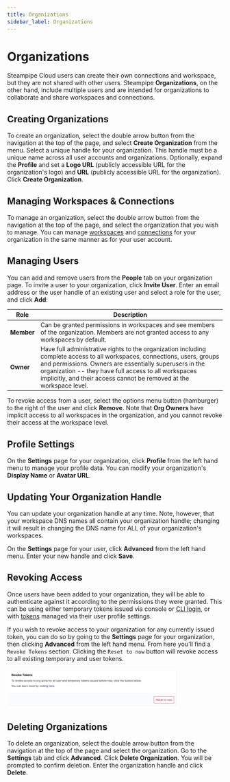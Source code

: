 ```yaml
---
title: Organizations
sidebar_label: Organizations
---
```


# Organizations
 
Steampipe Cloud users can create their own connections and workspace, but they are not shared with other users.  Steampipe **Organizations**, on the other hand, include multiple users and are intended for organizations to collaborate and share workspaces and connections.


## Creating Organizations
To create an organization, select the double arrow button from the navigation at the top of the page, and select **Create Organization** from the menu.  Select a unique handle for your organization.  This handle must be a unique name across all user accounts and organizations.  Optionally, expand the **Profile** and set a **Logo URL** (publicly accessible URL for the organization's logo) and **URL** (publicly accessible URL for the organization). Click **Create Organization**.

## Managing Workspaces & Connections
To manage an organization, select the double arrow button from the navigation at the top of the page, and select the organization that you wish to manage.  You can manage [workspaces](cloud/workspaces) and [connections](cloud/connections) for your organization in the same manner as for your user account.

## Managing Users
You can add and remove users from the **People** tab on your organization page.  To invite a user to your organization, click **Invite User**.  Enter an email address or the user handle of an existing user and select a role for the user, and click **Add**:


| Role | Description
|-|-
| **Member** | Can be granted permissions in workspaces and see members of the organization.  Members are not granted access to any workspaces by default.
| **Owner**  | Have full administrative rights to the organization including complete access to all workspaces, connections, users, groups and permissions.  Owners are essentially superusers in the organization -- they have full access to all workspaces implicitly, and their access cannot be removed at the workspace level.

To revoke access from a user, select the options menu button (hamburger) to the right of the user and click **Remove**.  Note that **Org Owners** have implicit access to all workspaces in the organization, and you cannot revoke their access at the workspace level.


## Profile Settings
On the **Settings** page for your organization, click **Profile** from the left hand menu to manage your profile data.  You can modify your organization's **Display Name** or **Avatar URL**.


## Updating Your Organization Handle
You can update your organization handle at any time.  Note, however, that your workspace DNS names all contain your organization handle;  changing it will result in changing the DNS name for ALL of your organization's workspaces.

On the **Settings** page for your user, click **Advanced** from the left hand menu.  Enter your new handle and click **Save**.

## Revoking Access
Once users have been added to your organization, they will be able to authenticate against it according to the permissions they were granted. This can be using either temporary tokens issued via console or [CLI login](/docs/reference/cli/login#steampipe-login), or with [tokens](/docs/cloud/profile#tokens) managed via their user profile settings.

If you wish to revoke access to your organization for any currently issued token, you can do so by going to  the **Settings** page for your organization, then clicking **Advanced** from the left hand menu. From here you'll find a `Revoke Tokens` section. Clicking the `Reset to now` button will revoke access to all existing temporary and user tokens.

<img src="/images/docs/cloud/cloud-organization-revoke-tokens.png" width="400pt"/>
<br />

## Deleting Organizations
To delete an organization, select the double arrow button from the navigation at the top of the page and select the organization.  Go to the **Settings** tab and click **Advanced**.  Click **Delete Organization**.  You will be prompted to confirm deletion.  Enter the organization handle and click **Delete**.

